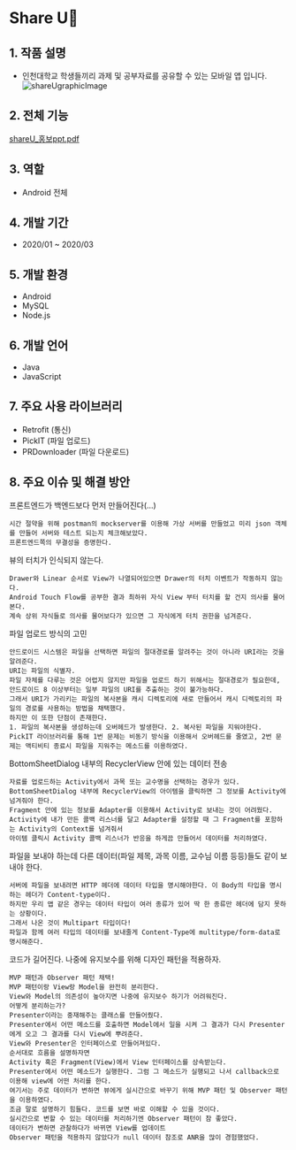 # Share U:purple_heart:

## 1. 작품 설명

 - 인천대학교 학생들끼리 과제 및 공부자료를 공유할 수 있는 모바일 앱 입니다.
 ![shareUgraphicImage](https://user-images.githubusercontent.com/40001772/80809597-f6fcbf00-8bfc-11ea-8fe0-49d9130bf1da.jpg)


## 2. 전체 기능
[shareU_홍보ppt.pdf](https://github.com/inu-appcenter/Share_U_Android/files/4303171/shareU_.ppt.pdf)

## 3. 역할
 - Android 전체

## 4. 개발 기간
 - 2020/01 ~ 2020/03

## 5. 개발 환경
 - Android
 - MySQL
 - Node.js

## 6. 개발 언어
 - Java
 - JavaScript

## 7. 주요 사용 라이브러리
 - Retrofit (통신)
 - PickIT (파일 업로드)
 - PRDownloader (파일 다운로드)
 
 ## 8. 주요 이슈 및 해결 방안
 프론트엔드가 백엔드보다 먼저 만들어진다(...)
 ~~~
 시간 절약을 위해 postman의 mockserver를 이용해 가상 서버를 만들었고 미리 json 객체를 만들어 서버와 테스트 되는지 체크해보았다. 
 프론트엔드쪽의 무결성을 증명한다.
 ~~~
 
 뷰의 터치가 인식되지 않는다.
 ~~~
 Drawer와 Linear 순서로 View가 나열되어있으면 Drawer의 터치 이벤트가 작동하지 않는다.
 Android Touch Flow를 공부한 결과 최하위 자식 View 부터 터치를 할 건지 의사를 물어본다.
 계속 상위 자식들로 의사를 물어보다가 있으면 그 자식에게 터치 권한을 넘겨준다.
 ~~~
 
 파일 업로드 방식의 고민
 ~~~
 안드로이드 시스템은 파일을 선택하면 파일의 절대경로를 알려주는 것이 아니라 URI라는 것을 알려준다.
 URI는 파일의 식별자.
 파일 자체를 다루는 것은 어렵지 않지만 파일을 업로드 하기 위해서는 절대경로가 필요한데,
 안드로이드 8 이상부터는 일부 파일의 URI를 추출하는 것이 불가능하다.
 그래서 URI가 가리키는 파일의 복사본을 캐시 디렉토리에 새로 만들어서 캐시 디렉토리의 파일의 경로를 사용하는 방법을 채택했다.
 하지만 이 또한 단점이 존재한다.
 1. 파일의 복사본을 생성하는데 오버헤드가 발생한다. 2. 복사된 파일을 지워야한다.
 PickIT 라이브러리를 통해 1번 문제는 비동기 방식을 이용해서 오버헤드를 줄였고, 2번 문제는 액티비티 종료시 파일을 지워주는 메소드를 이용하였다.
 ~~~
 
 BottomSheetDialog 내부의 RecyclerView 안에 있는 데이터 전송
 ~~~
 자료를 업로드하는 Activity에서 과목 또는 교수명을 선택하는 경우가 있다.
 BottomSheetDialog 내부에 RecyclerView의 아이템을 클릭하면 그 정보를 Activity에 넘겨줘야 한다.
 Fragment 안에 있는 정보를 Adapter를 이용해서 Activity로 보내는 것이 어려웠다.
 Activity에 내가 만든 콜백 리스너를 달고 Adapter를 설정할 때 그 Fragment를 포함하는 Activity의 Context를 넘겨줘서
 아이템 클릭시 Activity 콜백 리스너가 반응을 하게끔 만들어서 데이터를 처리하였다.
 ~~~
 
 파일을 보내야 하는데 다른 데이터(파일 제목, 과목 이름, 교수님 이름 등등)들도 같이 보내야 한다.
 ~~~
 서버에 파일을 보내려면 HTTP 헤더에 데이터 타입을 명시해야한다. 이 Body의 타입을 명시하는 헤더가 Content-type이다.
 하지만 우리 앱 같은 경우는 데이터 타입이 여러 종류가 있어 딱 한 종류만 헤더에 담지 못하는 상황이다.
 그래서 나온 것이 Multipart 타입이다!
 파일과 함께 여러 타입의 데이터를 보내줄게 Content-Type에 multitype/form-data로 명시해준다.
 ~~~

코드가 길어진다. 나중에 유지보수를 위해 디자인 패턴을 적용하자.
~~~
MVP 패턴과 Observer 패턴 채택!
MVP 패턴이랑 View랑 Model을 완전히 분리한다.
View와 Model의 의존성이 높아지면 나중에 유지보수 하기가 어려워진다.
어떻게 분리하는가?
Presenter이라는 중재해주는 클래스를 만들어줬다.
Presenter에서 어떤 메소드를 호출하면 Model에서 일을 시켜 그 결과가 다시 Presenter에게 오고 그 결과를 다시 View에 뿌려준다.
View와 Presenter은 인터페이스로 만들어져있다.
순서대로 흐름을 설명하자면
Activity 혹은 Fragment(View)에서 View 인터페이스를 상속받는다.
Presenter에서 어떤 메소드가 실행한다. 그럼 그 메소드가 실행되고 나서 callback으로 이용해 view에 어떤 처리를 한다.
여기서는 주로 데이터가 변하면 뷰에게 실시간으로 바꾸기 위해 MVP 패턴 및 Observer 패턴을 이용하였다.
조금 말로 설명하기 힘들다. 코드를 보면 바로 이해할 수 있을 것이다.
실시간으로 변할 수 있는 데이터를 처리하기엔 Observer 패턴이 참 좋았다.
데이터가 변하면 관찰하다가 바뀌면 View를 업데이트
Observer 패턴을 적용하지 않았다가 null 데이터 참조로 ANR을 많이 경험했었다. 
~~~
